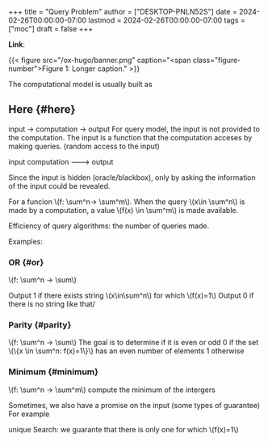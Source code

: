 +++
title = "Query Problem"
author = ["DESKTOP-PNLN52S"]
date = 2024-02-26T00:00:00-07:00
lastmod = 2024-02-26T00:00:00-07:00
tags = ["moc"]
draft = false
+++

**Link**:

<a id="figure--fig:SED-HR4049"></a>

{{< figure src="/ox-hugo/banner.png" caption="<span class=\"figure-number\">Figure 1: </span>Longer caption." >}}

The computational model is usually built as


## Here {#here}

input -&gt; computation -&gt; output
For query model, the input is not provided to the computation.
The input is a function that the computation acceses by making queries.
(random access to the input)

input
computation ---&gt; output

Since the input is hidden (oracle/blackbox), only by asking the information of
the input could be revealed.

For a funcion \\(f: \sum^n-> \sum^m\\).
When the query \\(x\in \sum^n\\) is made by a computation, a value \\(f(x) \in \sum^m\\)
is made available.

Efficiency of query algorithms: the number of queries made.

Examples:


### OR {#or}

\\(f: \sum^n -> \sum\\)

Output 1 if there exists string \\(x\in\sum^n\\) for which \\(f(x)=1\\)
Output 0 if there is no string like that/


### Parity {#parity}

\\(f: \sum^n -> \sum\\)
The goal is to determine if it is even or odd
0 if the set \\(\\{x \in \sum^n: f(x)=1\\}\\) has an even number of elements
1 otherwise


### Minimum {#minimum}

\\(f: \sum^n -> \sum^m\\)
compute the minimum of the intergers

Sometimes, we also have a promise on the input (some types of guarantee)
For example

unique Search:
we guarante that there is only one for which \\(f(x)=1\\)
